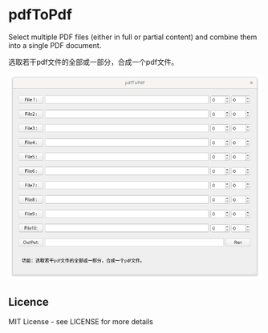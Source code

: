 # pdfToPdf
Select multiple PDF files (either in full or partial content) and combine them into a single PDF document. 

选取若干pdf文件的全部或一部分，合成一个pdf文件。

![](./screenshot.png)

## Licence
MIT License - see LICENSE for more details
